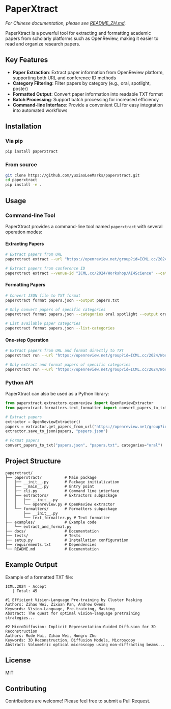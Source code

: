 # PaperXtract

*For Chinese documentation, please see [README_ZH.md](README_ZH.md).* 

PaperXtract is a powerful tool for extracting and formatting academic papers from scholarly platforms such as OpenReview, making it easier to read and organize research papers.

## Key Features

- **Paper Extraction**: Extract paper information from OpenReview platform, supporting both URL and conference ID methods
- **Category Filtering**: Filter papers by category (e.g., oral, spotlight, poster)
- **Formatted Output**: Convert paper information into readable TXT format
- **Batch Processing**: Support batch processing for increased efficiency
- **Command-line Interface**: Provide a convenient CLI for easy integration into automated workflows

## Installation

### Via pip

```bash
pip install paperxtract
```

### From source

```bash
git clone https://github.com/yuxiaoLeeMarks/paperxtract.git
cd paperxtract
pip install -e .
```

## Usage

### Command-line Tool

PaperXtract provides a command-line tool named `paperxtract` with several operation modes:

#### Extracting Papers

```bash
# Extract papers from URL
paperxtract extract --url "https://openreview.net/group?id=ICML.cc/2024/Workshop/AI4Science" --output papers.json

# Extract papers from conference ID
paperxtract extract --venue-id "ICML.cc/2024/Workshop/AI4Science" --category oral --output papers.json
```

#### Formatting Papers

```bash
# Convert JSON file to TXT format
paperxtract format papers.json --output papers.txt

# Only convert papers of specific categories
paperxtract format papers.json --categories oral spotlight --output oral_spotlight_papers.txt

# List available paper categories
paperxtract format papers.json --list-categories
```

#### One-step Operation

```bash
# Extract papers from URL and format directly to TXT
paperxtract run --url "https://openreview.net/group?id=ICML.cc/2024/Workshop/AI4Science" --output papers.txt --clean-temp

# Only extract and format papers of specific categories
paperxtract run --url "https://openreview.net/group?id=ICML.cc/2024/Workshop/AI4Science" --output oral_papers.txt --categories oral --clean-temp
```

### Python API

PaperXtract can also be used as a Python library:

```python
from paperxtract.extractors.openreview import OpenReviewExtractor
from paperxtract.formatters.text_formatter import convert_papers_to_txt

# Extract papers
extractor = OpenReviewExtractor()
papers = extractor.get_papers_from_url("https://openreview.net/group?id=ICML.cc/2024/Workshop/AI4Science")
extractor.save_to_json(papers, "papers.json")

# Format papers
convert_papers_to_txt("papers.json", "papers.txt", categories="oral")
```

## Project Structure

```
paperxtract/
├── paperxtract/          # Main package
│   ├── __init__.py       # Package initialization
│   ├── __main__.py       # Entry point
│   ├── cli.py            # Command line interface
│   ├── extractors/       # Extractors subpackage
│   │   ├── __init__.py
│   │   └── openreview.py # OpenReview extractor
│   └── formatters/       # Formatters subpackage
│       ├── __init__.py
│       └── text_formatter.py # Text formatter
├── examples/             # Example code
│   └── extract_and_format.py
├── docs/                 # Documentation
├── tests/                # Tests
├── setup.py              # Installation configuration
├── requirements.txt      # Dependencies
└── README.md             # Documentation
```

## Example Output

Example of a formatted TXT file:

```
ICML.2024 - Accept
   | Total: 45

#1 Efficient Vision-Language Pre-training by Cluster Masking
Authors: Zihao Wei, Zixuan Pan, Andrew Owens
Keywords: Vision-Language, Pre-training, Masking
Abstract: The quest for optimal vision-language pretraining strategies...

#2 MicroDiffusion: Implicit Representation-Guided Diffusion for 3D Reconstruction
Authors: Mude Hui, Zihao Wei, Hongru Zhu
Keywords: 3D Reconstruction, Diffusion Models, Microscopy
Abstract: Volumetric optical microscopy using non-diffracting beams...
```

## License

MIT

## Contributing

Contributions are welcome! Please feel free to submit a Pull Request.

